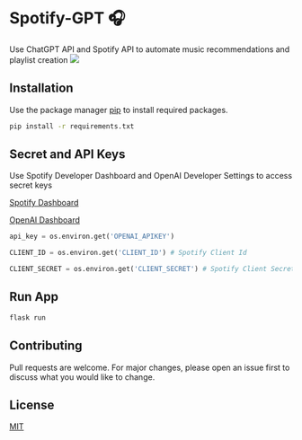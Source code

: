 # Spotify-GPT 🎧
Use ChatGPT API and Spotify API to automate music recommendations and playlist creation
![](https://github.com/flyseddy/Spotify-GPT/blob/main/screenshots/MusicRequest.png?raw=true)

## Installation

Use the package manager [pip](https://pip.pypa.io/en/stable/) to install required packages.

```bash
pip install -r requirements.txt
```

## Secret and API Keys
Use Spotify Developer Dashboard and OpenAI Developer Settings to access secret keys

[Spotify Dashboard](https://developer.spotify.com/dashboard)

[OpenAI Dashboard](https://platform.openai.com/api-keys)

```python
api_key = os.environ.get('OPENAI_APIKEY') 

CLIENT_ID = os.environ.get('CLIENT_ID') # Spotify Client Id 

CLIENT_SECRET = os.environ.get('CLIENT_SECRET') # Spotify Client Secret

```
## Run App

```python
flask run
```

## Contributing

Pull requests are welcome. For major changes, please open an issue first
to discuss what you would like to change.



## License

[MIT](https://choosealicense.com/licenses/mit/)